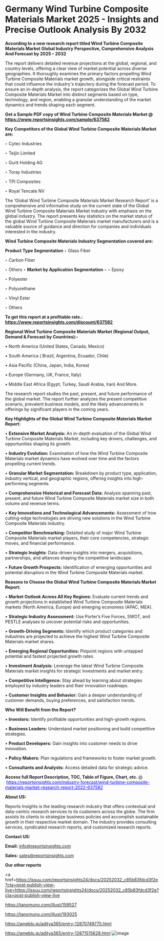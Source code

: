 # Germany Wind Turbine Composite Materials Market 2025 - Insights and Precise Outlook Analysis By 2032

<strong>According to a new research report titled Wind Turbine Composite Materials Market Global Industry Perspective, Comprehensive Analysis And Forecast by 2025 – 2032</strong>

The report delivers detailed revenue projections at the global, regional, and country levels, offering a clear view of market potential across diverse geographies. It thoroughly examines the primary factors propelling Wind Turbine Composite Materials market growth, alongside critical restraints that could influence the industry's trajectory during the forecast period. To ensure an in-depth analysis, the report categorizes the Global Wind Turbine Composite Materials Market into distinct segments based on type, technology, and region, enabling a granular understanding of the market dynamics and trends shaping each segment.

<strong>Get a Sample PDF copy of Wind Turbine Composite Materials Market </strong><strong>@<a href=https://www.reportsinsights.com/sample/637582 style=color:#0000ff;> https://www.reportsinsights.com/sample/637582</a></strong></font>

<strong>Key Competitors of the Global Wind Turbine Composite Materials Market are:</strong>

‣ Cytec Industries

‣ Teijin Limited

‣ Gurit Holding AG

‣ Toray Industries

‣ TPI Composites

‣ Royal Tencate NV

The ‘Global Wind Turbine Composite Materials Market Research Report’ is a comprehensive and informative study on the current state of the Global Wind Turbine Composite Materials Market industry with emphasis on the global industry. The report presents key statistics on the market status of the global Wind Turbine Composite Materials market manufacturers and is a valuable source of guidance and direction for companies and individuals interested in the industry.

<strong>Wind Turbine Composite Materials Industry Segmentation covered are:</strong>

<strong>Product Type Segmentation</strong>
‣
Glass Fiber

‣ Carbon Fiber

‣ Others
‣ 
<strong>Market by Application Segmentation</strong>
‣
‣  Epoxy

‣ Polyester

‣ Polyurethane

‣ Vinyl Ester

‣ Others

<strong>To get this report at a profitable rate.: <a href=https://www.reportsinsights.com/discount/637582 style=color:#0000ff;>https://www.reportsinsights.com/discount/637582</a></strong></font>

<strong>Regional Wind Turbine Composite Materials Market (Regional Output, Demand &amp; Forecast by Countries):-</strong>

• North America (United States, Canada, Mexico)

• South America ( Brazil, Argentina, Ecuador, Chile)

• Asia Pacific (China, Japan, India, Korea)

• Europe (Germany, UK, France, Italy)

• Middle East Africa (Egypt, Turkey, Saudi Arabia, Iran) And More.

The research report studies the past, present, and future performance of the global market. The report further analyzes the present competitive scenario, prevalent business models, and the likely advancements in offerings by significant players in the coming years.

<strong>Key Highlights of the Global Wind Turbine Composite Materials Market Report:</strong>

• <strong>Extensive Market Analysis:</strong> An in-depth evaluation of the Global Wind Turbine Composite Materials Market, including key drivers, challenges, and opportunities shaping its growth.

• <strong>Industry Evolution:</strong> Examination of how the Wind Turbine Composite Materials market dynamics have evolved over time and the factors propelling current trends.

• <strong>Granular Market Segmentation:</strong> Breakdown by product type, application, industry vertical, and geographic regions, offering insights into high-performing segments.

• <strong>Comprehensive Historical and Forecast Data:</strong> Analysis spanning past, present, and future Wind Turbine Composite Materials market size in both volume and revenue terms.

• <strong>Key Innovations and Technological Advancements:</strong> Assessment of how cutting-edge technologies are driving new solutions in the Wind Turbine Composite Materials industry.

• <strong>Competitor Benchmarking:</strong> Detailed study of major Wind Turbine Composite Materials market players, their core competencies, strategic moves, and financial performance.

• <strong>Strategic Insights:</strong> Data-driven insights into mergers, acquisitions, partnerships, and alliances shaping the competitive landscape.

• <strong>Future Growth Prospects:</strong> Identification of emerging opportunities and potential disruptors in the Wind Turbine Composite Materials market.

<strong>Reasons to Choose the Global Wind Turbine Composite Materials Market Report:</strong>

• <strong>Market Outlook Across All Key Regions:</strong> Evaluate current trends and growth projections in established Wind Turbine Composite Materials markets (North America, Europe) and emerging economies (APAC, MEA).

• <strong>Strategic Industry Assessment:</strong> Use Porter’s Five Forces, SWOT, and PESTLE analyses to uncover potential risks and opportunities.

• <strong>Growth-Driving Segments:</strong> Identify which product categories and industries are projected to achieve the highest Wind Turbine Composite Materials market shares.

• <strong>Emerging Regional Opportunities:</strong> Pinpoint regions with untapped potential and fastest projected growth rates.

• <strong>Investment Analysis:</strong> Leverage the latest Wind Turbine Composite Materials market insights for strategic investments and market entry.

• <strong>Competitive Intelligence:</strong> Stay ahead by learning about strategies employed by industry leaders and their innovation roadmaps.

• <strong>Customer Insights and Behavior:</strong> Gain a deeper understanding of customer demands, buying preferences, and satisfaction trends.

<strong>Who Will Benefit from the Report?</strong>

• <strong>Investors:</strong> Identify profitable opportunities and high-growth regions.

• <strong>Business Leaders:</strong> Understand market positioning and build competitive strategies.

• <strong>Product Developers:</strong> Gain insights into customer needs to drive innovation.

• <strong>Policy Makers:</strong> Plan regulations and frameworks to foster market growth.

• <strong>Consultants and Analysts:</strong> Access detailed data for strategic advice.
</ul>
<strong>Access full Report Description, TOC, Table of Figure, Chart, etc. </strong>@  <a href=https://reportsinsights.com/industry-forecast/wind-turbine-composite-materials-market-research-report-2022-637582 style=color:#0000ff;>https://reportsinsights.com/industry-forecast/wind-turbine-composite-materials-market-research-report-2022-637582</a></font>

<strong><strong>About US</strong>:</strong>

Reports Insights is the leading research industry that offers contextual and data-centric research services to its customers across the globe. The firm assists its clients to strategize business policies and accomplish sustainable growth in their respective market domain. The industry provides consulting services, syndicated research reports, and customized research reports.

<strong>Contact US:</strong>

<p class=""""><b>Email:</b> <a href=mailto:info@reportsinsights.com>info@reportsinsights.com</a></p>
<p class=""""><b>Sales:</b> <a href=mailto:sales@reportsinsights.com>sales@reportsinsights.com</a></p>

<strong>Our other reports</strong>

<a href=https://issuu.com/reportsinsights24/docs/20252032_c85b83fdcd3f2e?cta=post-publish-view-live>https://issuu.com/reportsinsights24/docs/20252032_c85b83fdcd3f2e?cta=post-publish-view-live</a>

<a href=https://tanomuno.com/illust/159527>https://tanomuno.com/illust/159527</a>

<a href=https://tanomuno.com/illust/193025>https://tanomuno.com/illust/193025</a>

<a href=https://ameblo.jp/aditya365/entry-12870749775.html>https://ameblo.jp/aditya365/entry-12870749775.html</a>

<a href=https://ameblo.jp/aditya365/entry-12871515628.html>https://ameblo.jp/aditya365/entry-12871515628.html</a>
![image](https://github.com/user-attachments/assets/4179ff47-d1de-430f-9167-3b63d0fa26aa)
